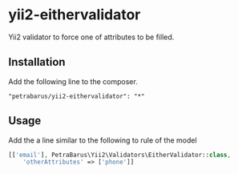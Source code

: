 # yii2-eithervalidator
Yii2 validator to force one of attributes to be filled.

## Installation

Add the following line to the composer.

```
"petrabarus/yii2-eithervalidator": "*"
```

## Usage

Add the a line similar to the following to rule of the model

```php
[['email'], PetraBarus\Yii2\Validators\EitherValidator::class, 
	'otherAttributes' => ['phone']]
```
